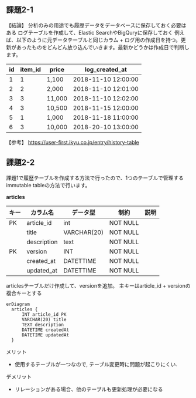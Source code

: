## 課題2-1

【結論】
分析のみの用途でも履歴データをデータベースに保存しておく必要はある
ログテーブルを作成して、Elastic SearchやBigQuryに保存しておく
例えば、以下のように元データテーブルと同じカラム + ログ用の作成日を持つ。更新があったものをどんどん放り込んでいきます。最新かどうかは作成日で判断します。

| id  | item_id | price  | log_created_at      |
| --- | ------- | ------ | ------------------- |
| 1   | 1       | 1,100  | 2018-11-10 12:00:00 |
| 2   | 2       | 2,000  | 2018-11-10 12:01:00 |
| 3   | 3       | 11,000 | 2018-11-10 12:02:00 |
| 4   | 3       | 10,500 | 2018-11-15 12:00:00 |
| 5   | 1       | 1,000  | 2018-11-18 11:00:00 |
| 6   | 3       | 10,000 | 2018-20-10 13:00:00 |

【参考】
https://user-first.ikyu.co.jp/entry/history-table

## 課題2-2

課題1で履歴テーブルを作成する方法で行ったので、1つのテーブルで管理するimmutable tableの方法で行います。

**articles**

| キー | カラム名    | データ型    | 制約     | 説明 |
| ---- | ----------- | ----------- | -------- | ---- |
| PK   | article_id  | int         | NOT NULL |      |
|      | title       | VARCHAR(20) | NOT NULL |      |
|      | description | text        | NOT NULL |      |
| PK   | version     | INT         | NOT NULL |      |
|      | created_at  | DATETTIME   | NOT NULL |      |
|      | updated_at  | DATETTIME   | NOT NULL |      |

articlesテーブルだけ作成して、versionを追加。
主キーはarticle_id + versionの複合キーとする

```mermaid
erDiagram 
  articles {
      INT article_id PK 
      VARCHAR(20) title
      TEXT description
      DATETIME createdAt
      DATETIME updatedAt
  }
```

メリット
- 使用するテーブルが一つなので, テーブル変更時に問題が起こりにくい.

デメリット
- リレーションがある場合、他のテーブルも更新処理が必要になる

